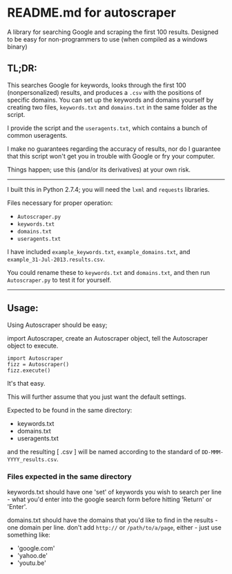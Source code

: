 # README.md for autoscraper

A library for searching Google and scraping the first 100 results.
Designed to be easy for non-programmers to use (when compiled as a windows binary)

## TL;DR:

This searches Google for keywords, looks through the first 100 (nonpersonalized) results,
and produces a `.csv` with the positions of specific domains. You can set up the keywords 
and domains yourself by creating two files, `keywords.txt` and `domains.txt` in the same
folder as the script.

I provide the script and the `useragents.txt`, which contains a bunch of common useragents.

I make no guarantees regarding the accuracy of results, nor do I guarantee that this script
won't get you in trouble with Google or fry your computer. 

Things happen; use this (and/or its derivatives) at your own risk.

----------

I built this in Python 2.7.4; you will need the `lxml` and `requests` libraries.

Files necessary for proper operation:

+ `Autoscraper.py`
+ `keywords.txt`
+ `domains.txt`
+ `useragents.txt`

I have included `example_keywords.txt`, `example_domains.txt`, and `example_31-Jul-2013.results.csv`.

You could rename these to `keywords.txt` and `domains.txt`, 
and then run `Autoscraper.py` to test it for yourself.

----------

## Usage:

Using Autoscraper should be easy;

import Autoscraper, 
create an Autoscraper object,
tell the Autoscraper object to execute.

    import Autoscraper
    fizz = Autoscraper()
    fizz.execute()

It's that easy.

This will further assume that you just want the default settings.

Expected to be found in the same directory:

+ keywords.txt
+ domains.txt
+ useragents.txt

and the resulting [ .csv ] will be named according to the standard of `DD-MMM-YYYY_results.csv`.

### Files expected in the same directory

keywords.txt should have one 'set' of keywords you wish to search per line - what you'd enter into 
  the google search form before hitting 'Return' or 'Enter'.

domains.txt should have the domains that you'd like to find in the results - one domain per line.
  don't add `http://` or `/path/to/a/page`, either - just use something like: 
  + 'google.com'
  + 'yahoo.de'
  + 'youtu.be'
